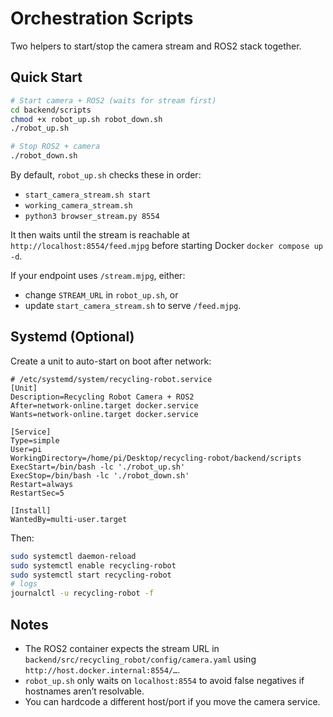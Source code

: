 # Orchestration Scripts

Two helpers to start/stop the camera stream and ROS2 stack together.

## Quick Start

```bash
# Start camera + ROS2 (waits for stream first)
cd backend/scripts
chmod +x robot_up.sh robot_down.sh
./robot_up.sh

# Stop ROS2 + camera
./robot_down.sh
```

By default, `robot_up.sh` checks these in order:
- `start_camera_stream.sh start`
- `working_camera_stream.sh`
- `python3 browser_stream.py 8554`

It then waits until the stream is reachable at `http://localhost:8554/feed.mjpg` before starting Docker `docker compose up -d`.

If your endpoint uses `/stream.mjpg`, either:
- change `STREAM_URL` in `robot_up.sh`, or
- update `start_camera_stream.sh` to serve `/feed.mjpg`.

## Systemd (Optional)

Create a unit to auto-start on boot after network:

```
# /etc/systemd/system/recycling-robot.service
[Unit]
Description=Recycling Robot Camera + ROS2
After=network-online.target docker.service
Wants=network-online.target docker.service

[Service]
Type=simple
User=pi
WorkingDirectory=/home/pi/Desktop/recycling-robot/backend/scripts
ExecStart=/bin/bash -lc './robot_up.sh'
ExecStop=/bin/bash -lc './robot_down.sh'
Restart=always
RestartSec=5

[Install]
WantedBy=multi-user.target
```

Then:
```bash
sudo systemctl daemon-reload
sudo systemctl enable recycling-robot
sudo systemctl start recycling-robot
# logs
journalctl -u recycling-robot -f
```

## Notes
- The ROS2 container expects the stream URL in `backend/src/recycling_robot/config/camera.yaml` using `http://host.docker.internal:8554/…`.
- `robot_up.sh` only waits on `localhost:8554` to avoid false negatives if hostnames aren’t resolvable.
- You can hardcode a different host/port if you move the camera service.
